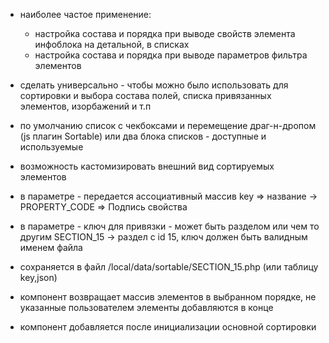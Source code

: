 
- наиболее частое применение:
    - настройка состава и порядка при выводе свойств элемента инфоблока на детальной, в списках
    - настройка состава и порядка при выводе параметров фильтра элементов

- сделать универсально - чтобы можно было использовать для сортировки и выбора состава полей, списка привязанных элементов, изорбажений и т.п 

- по умолчанию список с чекбоксами и перемещение драг-н-дропом (js плагин Sortable) или два блока списков - доступные и используемые

- возможность кастомизировать внешний вид сортируемых элементов

- в параметре - передается ассоциативный массив 
    key => название -> PROPERTY_CODE => Подпись свойства

- в параметре - ключ для привязки - может быть разделом или чем то другим
    SECTION_15 -> раздел с id 15, ключ должен быть валидным именем файла

- сохраняется в файл /local/data/sortable/SECTION_15.php (или таблицу key,json)

- компонент возвращает массив элементов в выбранном порядке, не указанные пользователем элементы добавляются в конце

- компонент добавляется после инициализации основной сортировки

